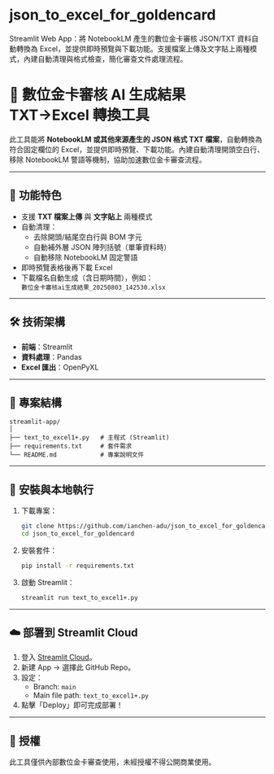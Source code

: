 # json_to_excel_for_goldencard
Streamlit Web App：將 NotebookLM 產生的數位金卡審核 JSON/TXT 資料自動轉換為 Excel，並提供即時預覽與下載功能。支援檔案上傳及文字貼上兩種模式，內建自動清理與格式檢查，簡化審查文件處理流程。

# 📄 數位金卡審核 AI 生成結果 TXT→Excel 轉換工具
此工具能將 **NotebookLM 或其他來源產生的 JSON 格式 TXT 檔案**，自動轉換為符合固定欄位的 Excel，並提供即時預覽、下載功能。內建自動清理開頭空白行、移除 NotebookLM 警語等機制，協助加速數位金卡審查流程。

---

## 🚀 功能特色
- 支援 **TXT 檔案上傳** 與 **文字貼上** 兩種模式
- 自動清理：
  - 去除開頭/結尾空白行與 BOM 字元
  - 自動補外層 JSON 陣列括號（單筆資料時）
  - 自動移除 NotebookLM 固定警語
- 即時預覽表格後再下載 Excel
- 下載檔名自動生成（含日期時間），例如：  
  `數位金卡審核ai生成結果_20250803_142530.xlsx`

---

## 🛠️ 技術架構
- **前端**：Streamlit  
- **資料處理**：Pandas  
- **Excel 匯出**：OpenPyXL  

---

## 📂 專案結構
```
streamlit-app/
│
├── text_to_excel1+.py   # 主程式 (Streamlit)
├── requirements.txt     # 套件需求
└── README.md            # 專案說明文件
```

---

## 🔧 安裝與本地執行
1. 下載專案：
   ```bash
   git clone https://github.com/ianchen-adu/json_to_excel_for_goldencard.git
   cd json_to_excel_for_goldencard
   ```

2. 安裝套件：
   ```bash
   pip install -r requirements.txt
   ```

3. 啟動 Streamlit：
   ```bash
   streamlit run text_to_excel1+.py
   ```

---

## ☁️ 部署到 Streamlit Cloud
1. 登入 [Streamlit Cloud](https://share.streamlit.io/)。
2. 新建 App → 選擇此 GitHub Repo。
3. 設定：
   - Branch: `main`
   - Main file path: `text_to_excel1+.py`
4. 點擊「Deploy」即可完成部署！

---

## 📝 授權
此工具僅供內部數位金卡審查使用，未經授權不得公開商業使用。
